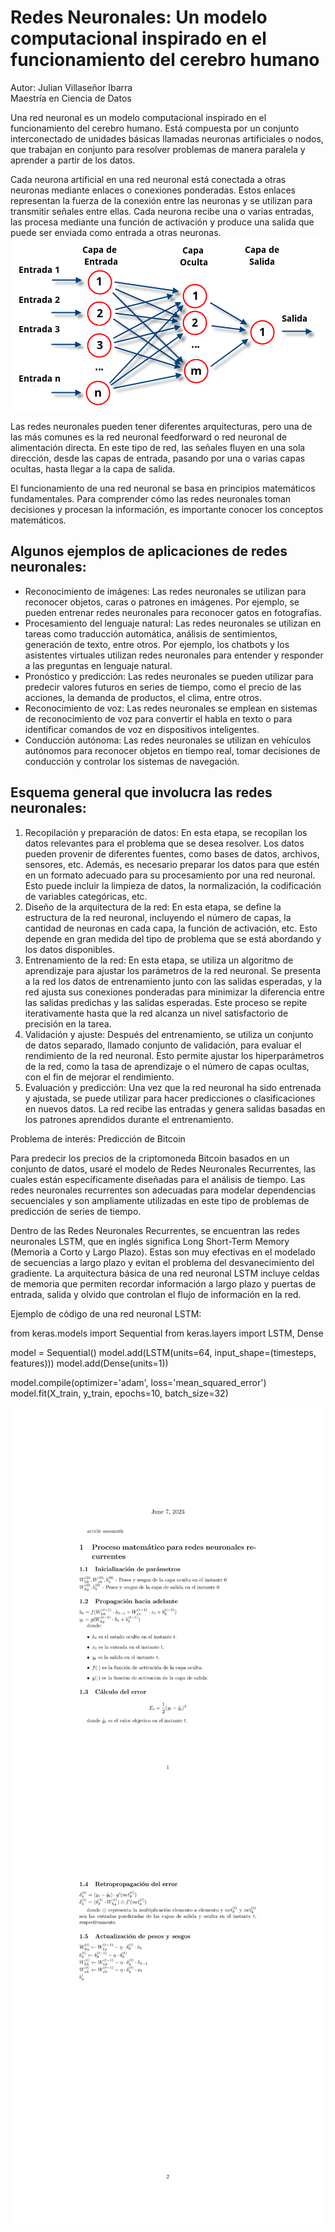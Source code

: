 # Redes Neuronales: Un modelo computacional inspirado en el funcionamiento del cerebro humano

Autor: Julian Villaseñor Ibarra  
Maestría en Ciencia de Datos

Una red neuronal es un modelo computacional inspirado en el funcionamiento del cerebro humano. Está compuesta por un conjunto interconectado de unidades básicas llamadas neuronas artificiales o nodos, que trabajan en conjunto para resolver problemas de manera paralela y aprender a partir de los datos.

Cada neurona artificial en una red neuronal está conectada a otras neuronas mediante enlaces o conexiones ponderadas. Estos enlaces representan la fuerza de la conexión entre las neuronas y se utilizan para transmitir señales entre ellas. Cada neurona recibe una o varias entradas, las procesa mediante una función de activación y produce una salida que puede ser enviada como entrada a otras neuronas.
![Texto alternativo](Redes_neuronales_esquema.png)

Las redes neuronales pueden tener diferentes arquitecturas, pero una de las más comunes es la red neuronal feedforward o red neuronal de alimentación directa. En este tipo de red, las señales fluyen en una sola dirección, desde las capas de entrada, pasando por una o varias capas ocultas, hasta llegar a la capa de salida.

El funcionamiento de una red neuronal se basa en principios matemáticos fundamentales. Para comprender cómo las redes neuronales toman decisiones y procesan la información, es importante conocer los conceptos matemáticos.
## Algunos ejemplos de aplicaciones de redes neuronales:

- Reconocimiento de imágenes: Las redes neuronales se utilizan para reconocer objetos, caras o patrones en imágenes. Por ejemplo, se pueden entrenar redes neuronales para reconocer gatos en fotografías.
- Procesamiento del lenguaje natural: Las redes neuronales se utilizan en tareas como traducción automática, análisis de sentimientos, generación de texto, entre otros. Por ejemplo, los chatbots y los asistentes virtuales utilizan redes neuronales para entender y responder a las preguntas en lenguaje natural.
- Pronóstico y predicción: Las redes neuronales se pueden utilizar para predecir valores futuros en series de tiempo, como el precio de las acciones, la demanda de productos, el clima, entre otros.
- Reconocimiento de voz: Las redes neuronales se emplean en sistemas de reconocimiento de voz para convertir el habla en texto o para identificar comandos de voz en dispositivos inteligentes.
- Conducción autónoma: Las redes neuronales se utilizan en vehículos autónomos para reconocer objetos en tiempo real, tomar decisiones de conducción y controlar los sistemas de navegación.

## Esquema general que involucra las redes neuronales:

1. Recopilación y preparación de datos: En esta etapa, se recopilan los datos relevantes para el problema que se desea resolver. Los datos pueden provenir de diferentes fuentes, como bases de datos, archivos, sensores, etc. Además, es necesario preparar los datos para que estén en un formato adecuado para su procesamiento por una red neuronal. Esto puede incluir la limpieza de datos, la normalización, la codificación de variables categóricas, etc.
2. Diseño de la arquitectura de la red: En esta etapa, se define la estructura de la red neuronal, incluyendo el número de capas, la cantidad de neuronas en cada capa, la función de activación, etc. Esto depende en gran medida del tipo de problema que se está abordando y los datos disponibles.
3. Entrenamiento de la red: En esta etapa, se utiliza un algoritmo de aprendizaje para ajustar los parámetros de la red neuronal. Se presenta a la red los datos de entrenamiento junto con las salidas esperadas, y la red ajusta sus conexiones ponderadas para minimizar la diferencia entre las salidas predichas y las salidas esperadas. Este proceso se repite iterativamente hasta que la red alcanza un nivel satisfactorio de precisión en la tarea.
4. Validación y ajuste: Después del entrenamiento, se utiliza un conjunto de datos separado, llamado conjunto de validación, para evaluar el rendimiento de la red neuronal. Esto permite ajustar los hiperparámetros de la red, como la tasa de aprendizaje o el número de capas ocultas, con el fin de mejorar el rendimiento.
5. Evaluación y predicción: Una vez que la red neuronal ha sido entrenada y ajustada, se puede utilizar para hacer predicciones o clasificaciones en nuevos datos. La red recibe las entradas y genera salidas basadas en los patrones aprendidos durante el entrenamiento.

Problema de interés: Predicción de Bitcoin

Para predecir los precios de la criptomoneda Bitcoin basados en un conjunto de datos, usaré el modelo de Redes Neuronales Recurrentes, las cuales están específicamente diseñadas para el análisis de tiempo. Las redes neuronales recurrentes son adecuadas para modelar dependencias secuenciales y son ampliamente utilizadas en este tipo de problemas de predicción de series de tiempo.

Dentro de las Redes Neuronales Recurrentes, se encuentran las redes neuronales LSTM, que en inglés significa Long Short-Term Memory (Memoria a Corto y Largo Plazo). Estas son muy efectivas en el modelado de secuencias a largo plazo y evitan el problema del desvanecimiento del gradiente. La arquitectura básica de una red neuronal LSTM incluye celdas de memoria que permiten recordar información a largo plazo y puertas de entrada, salida y olvido que controlan el flujo de información en la red.

Ejemplo de código de una red neuronal LSTM:

from keras.models import Sequential
from keras.layers import LSTM, Dense

model = Sequential()
model.add(LSTM(units=64, input_shape=(timesteps, features)))
model.add(Dense(units=1))

model.compile(optimizer='adam', loss='mean_squared_error')
model.fit(X_train, y_train, epochs=10, batch_size=32)


![Texto alternativo](Proceso_Mate_1.png)
![Texto alternativo](Proceso_Mate_2.png)

